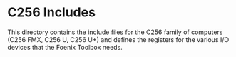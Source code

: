 # C256 Includes

This directory contains the include files for the C256 family of computers (C256 FMX, C256 U, C256 U+) and defines the registers for the various I/O devices that the Foenix Toolbox needs.
